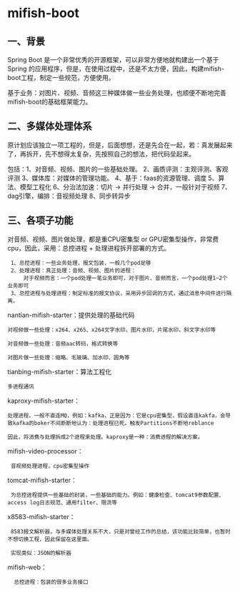 # mifish-boot

## 一、背景

Spring Boot 是一个非常优秀的开源框架，可以非常方便地就构建出一个基于 Spring
的应用程序，但是，在使用过程中，还是不太方便，因此，构建mifish-boot工程，制定一些规范，方便使用。

基于业务：对图片、视频、音频这三种媒体做一些业务处理，也顺便不断地完善mifish-boot的基础框架能力。

## 二、多媒体处理体系

原计划应该独立一项工程的，但是，后面想想，还是先合在一起，若：真发展起来了，再拆开，先不想得太复杂，先按照自己的想法，把代码垒起来。

包括：1、对音频、视频、图片的一些基础处理。
2、画质评测：主观评测、客观评测
3、媒体库：对媒体的管理功能。
4、基于：faas的资源管理、调度
5、算法、模型工程化
6、分治法加速：切片 -> 并行处理 -> 合并，一般针对于视频
7、dag引擎，编排：音视频处理
8、同步转异步

## 三、各项子功能

对音频、视频、图片做处理，都是重CPU密集型 or GPU密集型操作，非常费cpu，因此，采用：总控进程 + 处理进程拆开部署的方式。

     1、总控进程：一些业务处理，报文包装，一般几个pod足够
     2、处理进程：真正处理：音频、视频、图片的进程：
         对于视频而言：一个pod处理一笔业务即可，对于图片、音频而言，一个pod处理1~2个业务即可
     3、总控进程与处理进程：制定标准的报文协议，采用异步回调的方式，通过消息中间件进行隔离。

nantian-mifish-starter：提供处理的基础代码

    对视频做一些处理：x264、x265、x264文字水印，图片水印，片尾水印，斜文字水印等

    对音频做一些处理：音频aac转码，格式转换等

    对图片做一些处理：缩略、毛玻璃、加水印、圆角等

tianbing-mifish-starter：算法工程化

    多进程通讯

kaproxy-mifish-starter：

    处理进程，一般不直连MQ，例如：kafka，正是因为：它是cpu密集型，假设直连kakfa，会导致kafka的boker不间断断地认为：处理进程已死，触发Partitions不断地reblance
    
    因此，将消费与处理拆成2个进程来处理。kaproxy是一种：消费进程的解决方案。

mifish-video-processor：

     音视频处理进程，cpu密集型操作  

tomcat-mifish-starter：

     为总控进程提供一些基础的封装，一些基础的能力。例如：健康检查、tomcat9参数配置、access log日志规范、通用filter、限流等

x8583-mifish-starter：

     8583报文解析器，与多媒体处理关系不大，只是对曾经工作的总结，该功能比较简单，也暂时不想切换工程，因此保留在这里面。
     
     实现类似：JSON的解析器

mifish-web：

      总控进程：包装的很多业务接口